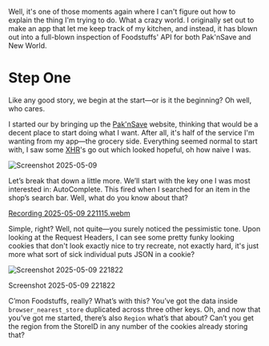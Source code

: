 Well, it's one of those moments again where I can't figure out how to explain the thing I'm trying to do. What a crazy world. I originally set out to make an app that let me keep track of my kitchen, and instead, it has blown out into a full-blown inspection of Foodstuffs' API for both Pak'nSave and New World.


# Step One 
Like any good story, we begin at the start—or is it the beginning? Oh well, who cares.

I started our by bringing up the [Pak'nSave](https://www.paknsave.co.nz/) website, thinking that would be a decent place to start doing what I want. After all, it's half of the service I'm wanting from my app—the grocery side.
Everything seemed normal to start with, I saw some [XHR](https://developer.mozilla.org/en-US/docs/Web/API/XMLHttpRequest)'s go out which looked hopeful, oh how naive I was. 

![Screenshot 2025-05-09](https://github.com/user-attachments/assets/dcccb288-a09a-467d-8017-29201489a75c)

Let’s break that down a little more. We’ll start with the key one I was most interested in: AutoComplete. This fired when I searched for an item in the shop’s search bar. Well, what do you know about that?

[Recording 2025-05-09 221115.webm](https://github.com/user-attachments/assets/faeff742-1b3d-49de-bf8a-c8b4396f51dc)

Simple, right? Well, not quite—you surely noticed the pessimistic tone. Upon looking at the Request Headers, I can see some pretty funky looking cookies that don't look exactly nice to try recreate, not exactly hard, it's just more what sort of sick individual puts JSON in a cookie?

![Screenshot 2025-05-09 221822](https://github.com/user-attachments/assets/5977c843-1953-474e-b947-bff7a55940e7)

Screenshot 2025-05-09 221822

C’mon Foodstuffs, really? What’s with this? You’ve got the data inside `browser_nearest_store` duplicated across three other keys. Oh, and now that you’ve got me started, there’s also `Region` what’s that about? Can’t you get the region from the StoreID in any number of the cookies already storing that?
